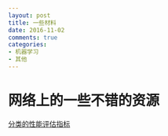 ```yaml
---
layout: post
title: 一些材料
date: 2016-11-02
comments: true
categories:
- 机器学习
- 其他
---
```

# 网络上的一些不错的资源
[分类的性能评估指标](http://www.csuldw.com/2016/03/12/2016-03-12-performance-evaluation/)
